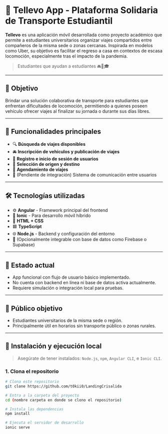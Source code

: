 # 🚗 Tellevo App - Plataforma Solidaria de Transporte Estudiantil

**Tellevo** es una aplicación móvil desarrollada como proyecto académico que permite a estudiantes universitarios organizar viajes compartidos entre compañeros de la misma sede o zonas cercanas. Inspirada en modelos como Uber, su objetivo es facilitar el regreso a casa en contextos de escasa locomoción, especialmente tras el impacto de la pandemia.

> Estudiantes que ayudan a estudiantes 🚘🤝🎓

---

## 🎯 Objetivo

Brindar una solución colaborativa de transporte para estudiantes que enfrentan dificultades de locomoción, permitiendo a quienes poseen vehículo ofrecer viajes al finalizar su jornada o durante sus días libres.

---

## 🧩 Funcionalidades principales

- 🔍 **Búsqueda de viajes disponibles**
- 🚘 **Inscripción de vehículos y publicación de viajes**
- 👤 **Registro e inicio de sesión de usuarios**
- 📍 **Selección de origen y destino**
- 📅 **Agendamiento de viajes**
- 💬 (Pendiente de integración) Sistema de comunicación entre usuarios

---

## 🛠️ Tecnologías utilizadas

- ⚙️ **Angular** - Framework principal del frontend
- 📱 **Ionic** - Para desarrollo móvil híbrido
- 🎨 **HTML + CSS**
- 🟦 **TypeScript**
- 🌐 **Node.js** - Backend y configuración del entorno
- 🔗 (Opcionalmente integrable con base de datos como Firebase o Supabase)

---

## 🧪 Estado actual

- App funcional con flujo de usuario básico implementado.
- No cuenta con backend en línea ni base de datos activa actualmente.
- Requiere simulación o integración local para pruebas.

---

## 📱 Público objetivo

- Estudiantes universitarios de la misma sede o región.
- Principalmente útil en horarios sin transporte público o zonas rurales.

---

## 🧭 Instalación y ejecución local

> Asegúrate de tener instalados: `Node.js`, `npm`, `Angular CLI`, e `Ionic CLI`.

### 1. Clona el repositorio

```bash
# Clona este repositorio
git clone https://github.com/t0kii0/LandingCrisalida

# Entra a la carpeta del proyecto
cd (nombre carpeta en donde se clono el repositorio)

# Instala las dependencias
npm install

# Ejecuta el servidor de desarrollo
ionic serve
